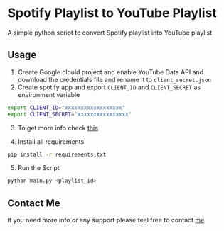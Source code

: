 # Spotify Playlist to YouTube Playlist

A simple python script to convert Spotify playlist into YouTube playlist

## Usage

1. Create Google clould project and enable YouTube Data API and download the credentials file and rename it to `client_secret.json`
2. Create spotify app and export `CLIENT_ID` and `CLIENT_SECRET` as environment variable

```bash
export CLIENT_ID="xxxxxxxxxxxxxxxxxx"
export CLIENT_SECRET="xxxxxxxxxxxxxxxx"
```

3. To get more info check [this](https://dev.to/yogeshwaran01/from-spotify-to-youtube-how-i-built-a-python-script-to-convert-playlists-2h89)

4. Install all requirements

```bash
pip install -r requirements.txt
```

5. Run the Script

```bash
python main.py <playlist_id>
```

## Contact Me

If you need more info or any support please feel free to contact [me](mailto:yogeshin247@gmail.com)
